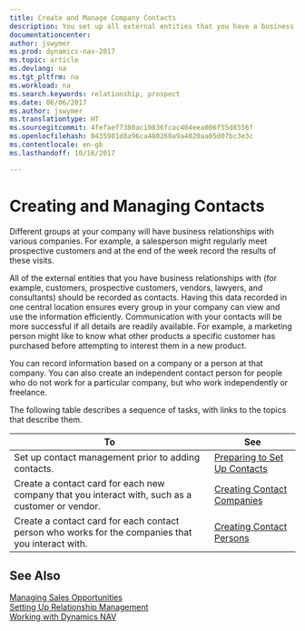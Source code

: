 ```yaml
---
title: Create and Manage Company Contacts
description: You set up all external entities that you have a business relationship with (such as prospects, customers, vendors, and consultants) as contacts.
documentationcenter: 
author: jswymer
ms.prod: dynamics-nav-2017
ms.topic: article
ms.devlang: na
ms.tgt_pltfrm: na
ms.workload: na
ms.search.keywords: relationship, prospect
ms.date: 06/06/2017
ms.author: jswymer
ms.translationtype: HT
ms.sourcegitcommit: 4fefaef7380ac10836fcac404eea006f55d8556f
ms.openlocfilehash: 0435981d8a96ca480260a9a4020aa05d07bc3e3c
ms.contentlocale: en-gb
ms.lasthandoff: 10/16/2017

---
```

# <a name="creating-and-managing-contacts"></a>Creating and Managing Contacts
Different groups at your company will have business relationships with various companies. For example, a salesperson might regularly meet prospective customers and at the end of the week record the results of these visits.

All of the external entities that you have business relationships with (for example, customers, prospective customers, vendors, lawyers, and consultants) should be recorded as contacts. Having this data recorded in one central location ensures every group in your company can view and use the information efficiently. Communication with your contacts will be more successful if all details are readily available. For example, a marketing person might like to know what other products a specific customer has purchased before attempting to interest them in a new product.

You can record information based on a company or a person at that company. You can also create an independent contact person for people who do not work for a particular company, but who work independently or freelance.

The following table describes a sequence of tasks, with links to the topics that describe them. 

| To | See |
| --- | --- |
| Set up contact management prior to adding contacts. |[Preparing to Set Up Contacts](marketing-setup-contacts.md) |
| Create a contact card for each new company that you interact with, such as a customer or vendor. |[Creating Contact Companies](marketing-create-contact-companies.md) |
| Create a contact card for each contact person who works for the companies that you interact with. |[Creating Contact Persons](marketing-create-contact-persons.md) |

## <a name="see-also"></a>See Also
[Managing Sales Opportunities](marketing-manage-sales-opportunities.md)  
[Setting Up Relationship Management](marketing-setup-marketing.md)  
[Working with Dynamics NAV](ui-work-product.md)  

